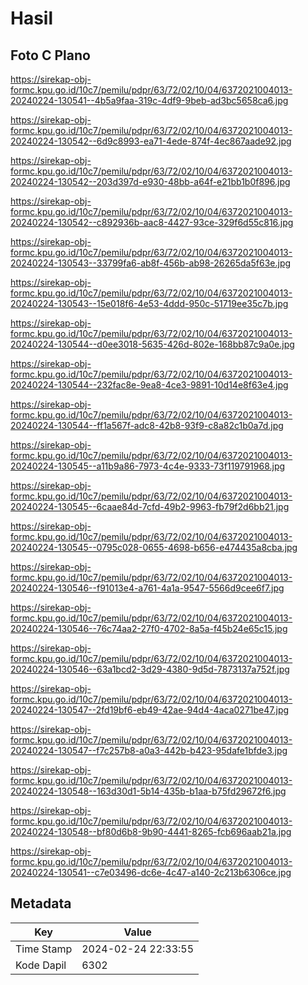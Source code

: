 # Hasil

## Foto C Plano

https://sirekap-obj-formc.kpu.go.id/10c7/pemilu/pdpr/63/72/02/10/04/6372021004013-20240224-130541--4b5a9faa-319c-4df9-9beb-ad3bc5658ca6.jpg

https://sirekap-obj-formc.kpu.go.id/10c7/pemilu/pdpr/63/72/02/10/04/6372021004013-20240224-130542--6d9c8993-ea71-4ede-874f-4ec867aade92.jpg

https://sirekap-obj-formc.kpu.go.id/10c7/pemilu/pdpr/63/72/02/10/04/6372021004013-20240224-130542--203d397d-e930-48bb-a64f-e21bb1b0f896.jpg

https://sirekap-obj-formc.kpu.go.id/10c7/pemilu/pdpr/63/72/02/10/04/6372021004013-20240224-130542--c892936b-aac8-4427-93ce-329f6d55c816.jpg

https://sirekap-obj-formc.kpu.go.id/10c7/pemilu/pdpr/63/72/02/10/04/6372021004013-20240224-130543--33799fa6-ab8f-456b-ab98-26265da5f63e.jpg

https://sirekap-obj-formc.kpu.go.id/10c7/pemilu/pdpr/63/72/02/10/04/6372021004013-20240224-130543--15e018f6-4e53-4ddd-950c-51719ee35c7b.jpg

https://sirekap-obj-formc.kpu.go.id/10c7/pemilu/pdpr/63/72/02/10/04/6372021004013-20240224-130544--d0ee3018-5635-426d-802e-168bb87c9a0e.jpg

https://sirekap-obj-formc.kpu.go.id/10c7/pemilu/pdpr/63/72/02/10/04/6372021004013-20240224-130544--232fac8e-9ea8-4ce3-9891-10d14e8f63e4.jpg

https://sirekap-obj-formc.kpu.go.id/10c7/pemilu/pdpr/63/72/02/10/04/6372021004013-20240224-130544--ff1a567f-adc8-42b8-93f9-c8a82c1b0a7d.jpg

https://sirekap-obj-formc.kpu.go.id/10c7/pemilu/pdpr/63/72/02/10/04/6372021004013-20240224-130545--a11b9a86-7973-4c4e-9333-73f119791968.jpg

https://sirekap-obj-formc.kpu.go.id/10c7/pemilu/pdpr/63/72/02/10/04/6372021004013-20240224-130545--6caae84d-7cfd-49b2-9963-fb79f2d6bb21.jpg

https://sirekap-obj-formc.kpu.go.id/10c7/pemilu/pdpr/63/72/02/10/04/6372021004013-20240224-130545--0795c028-0655-4698-b656-e474435a8cba.jpg

https://sirekap-obj-formc.kpu.go.id/10c7/pemilu/pdpr/63/72/02/10/04/6372021004013-20240224-130546--f91013e4-a761-4a1a-9547-5566d9cee6f7.jpg

https://sirekap-obj-formc.kpu.go.id/10c7/pemilu/pdpr/63/72/02/10/04/6372021004013-20240224-130546--76c74aa2-27f0-4702-8a5a-f45b24e65c15.jpg

https://sirekap-obj-formc.kpu.go.id/10c7/pemilu/pdpr/63/72/02/10/04/6372021004013-20240224-130546--63a1bcd2-3d29-4380-9d5d-7873137a752f.jpg

https://sirekap-obj-formc.kpu.go.id/10c7/pemilu/pdpr/63/72/02/10/04/6372021004013-20240224-130547--2fd19bf6-eb49-42ae-94d4-4aca0271be47.jpg

https://sirekap-obj-formc.kpu.go.id/10c7/pemilu/pdpr/63/72/02/10/04/6372021004013-20240224-130547--f7c257b8-a0a3-442b-b423-95dafe1bfde3.jpg

https://sirekap-obj-formc.kpu.go.id/10c7/pemilu/pdpr/63/72/02/10/04/6372021004013-20240224-130548--163d30d1-5b14-435b-b1aa-b75fd29672f6.jpg

https://sirekap-obj-formc.kpu.go.id/10c7/pemilu/pdpr/63/72/02/10/04/6372021004013-20240224-130548--bf80d6b8-9b90-4441-8265-fcb696aab21a.jpg

https://sirekap-obj-formc.kpu.go.id/10c7/pemilu/pdpr/63/72/02/10/04/6372021004013-20240224-130541--c7e03496-dc6e-4c47-a140-2c213b6306ce.jpg


## Metadata

| Key        | Value               |
| ---------- | ------------------- |
| Time Stamp | 2024-02-24 22:33:55 |
| Kode Dapil | 6302                |



